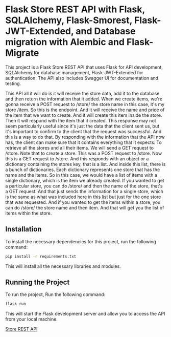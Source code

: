 # Flask Store REST API with Flask, SQLAlchemy, Flask-Smorest, Flask-JWT-Extended, and Database migration with Alembic and Flask-Migrate

This project is a Flask Store REST API that uses Flask for API development, SQLAlchemy for database management, Flask-JWT-Extended for authentication. The API also includes Swagger UI for documentation and testing. 

This API all it will do is it will receive the store data, add it to the database and then return the information that it added. When we create items, we're gonna receive a POST request to /store/ the store name in this case, it's my store /item. So this is the endpoint. And it will receive the name and price of the item that we want to create. And it will create this item inside the store. Then it will respond with the item that it created. This response may not seem particularly useful since it's just the data that the client sent us, but it's important to confirm to the client that the request was successful. And this is a way to do that. By responding with the information that the API now has, the client can make sure that it contains everything that it expects. To retrieve all the stores and all their items. We will send a GET request to /store. Note that to create a store. This was a POST request to /store. Now this is a GET request to /store. And this responds with an object or a dictionary containing the stores key, that is a list. And inside this list, there is a bunch of dictionaries. Each dictionary represents one store that has the name and the items. So in this case, we would have a list of items with a single dictionary, which is the item we already created. If you wanted to get a particular store, you can do /store/ and then the name of the store, that's a GET request. And that just sends the information for a single store, which is the same as what was included here in this list but just for the one store that was requested. And if you wanted to get the items within a store, you can do /store/ the store name and then item. And that will get you the list of items within the store.

## Installation

To install the necessary dependencies for this project, run the following command:

```bash
pip install -r requirements.txt
```

This will install all the necessary libraries and modules.

## Running the Project

To run the project, Run the following command:

```bash
flask run
```

This will start the Flask development server and allow you to access the API from your local machine.

[Store REST API](https://github.com/mujahxd/rest-api-project/blob/master/store-rest-api.json)